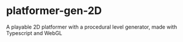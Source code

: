 # platformer-gen-2D
A playable 2D platformer with a procedural level generator, made with Typescript and WebGL
